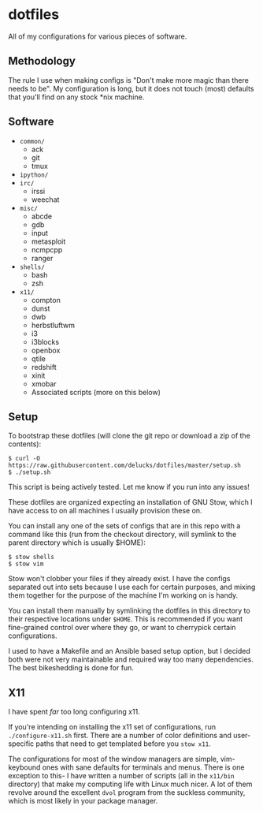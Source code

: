dotfiles
========

All of my configurations for various pieces of software.

Methodology
-----------

The rule I use when making configs is "Don't make more magic than there needs to be". My configuration is long, but it does not touch (most) defaults that you'll find on any stock \*nix machine.

Software
--------

- `common/`
  - ack
  - git
  - tmux
- `ipython/`
- `irc/`
  - irssi
  - weechat
- `misc/`
  - abcde
  - gdb
  - input
  - metasploit
  - ncmpcpp
  - ranger
- `shells/`
  - bash
  - zsh
- `x11/`
  - compton
  - dunst
  - dwb
  - herbstluftwm
  - i3
  - i3blocks
  - openbox
  - qtile
  - redshift
  - xinit
  - xmobar
  - Associated scripts (more on this below)

Setup
-----

To bootstrap these dotfiles (will clone the git repo or download a zip of the contents):

```
$ curl -O https://raw.githubusercontent.com/delucks/dotfiles/master/setup.sh
$ ./setup.sh
```

This script is being actively tested. Let me know if you run into any issues!

These dotfiles are organized expecting an installation of GNU Stow, which I have access to on all machines I usually provision these on.

You can install any one of the sets of configs that are in this repo with a command like this (run from the checkout directory, will symlink to the parent directory which is usually $HOME):

```
$ stow shells
$ stow vim
```

Stow won't clobber your files if they already exist. I have the configs separated out into sets because I use each for certain purposes, and mixing them together for the purpose of the machine I'm working on is handy.

You can install them manually by symlinking the dotfiles in this directory to their respective locations under `$HOME`. This is recommended if you want fine-grained control over where they go, or want to cherrypick certain configurations.

I used to have a Makefile and an Ansible based setup option, but I decided both were not very maintainable and required way too many dependencies. The best bikeshedding is done for fun.

X11
---

I have spent *far* too long configuring x11.

If you're intending on installing the x11 set of configurations, run `./configure-x11.sh` first. There are a number of color definitions and user-specific paths that need to get templated before you `stow x11`.

The configurations for most of the window managers are simple, vim-keybound ones with sane defaults for terminals and menus. There is one exception to this- I have written a number of scripts (all in the `x11/bin` directory) that make my computing life with Linux much nicer. A lot of them revolve around the excellent `dvol` program from the suckless community, which is most likely in your package manager.
